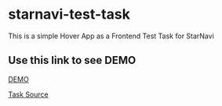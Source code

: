 # starnavi-test-task

This is a simple Hover App as a Frontend Test Task for StarNavi

## Use this link to see DEMO

[DEMO](https://stplva.github.io/starnavi-test-task/)

[Task Source](https://starnavi-frontend-test-task-v3.netlify.app/)
